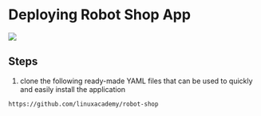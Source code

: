# Deploying Robot Shop App

<img src="https://user-images.githubusercontent.com/6856382/221486726-3bb3c8b9-77c3-49d6-8627-f369ed2ec7cf.png">

## Steps

1. clone the following ready-made YAML files that can be used to quickly and easily install the application

```
https://github.com/linuxacademy/robot-shop
```

